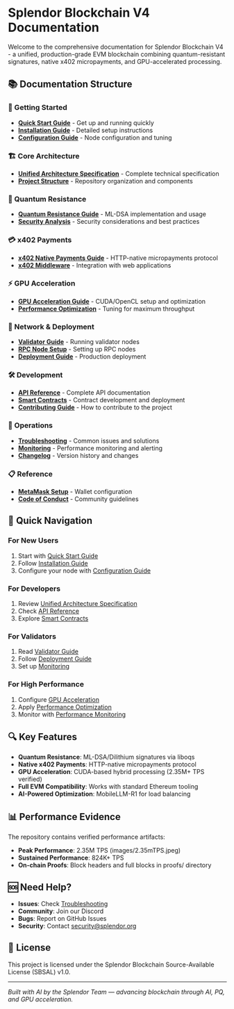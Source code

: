 # Splendor Blockchain V4 Documentation

Welcome to the comprehensive documentation for Splendor Blockchain V4 - a unified, production-grade EVM blockchain combining quantum-resistant signatures, native x402 micropayments, and GPU-accelerated processing.

## 📚 Documentation Structure

### 🚀 Getting Started
- **[Quick Start Guide](01-GETTING_STARTED.md)** - Get up and running quickly
- **[Installation Guide](02-INSTALLATION.md)** - Detailed setup instructions
- **[Configuration Guide](03-CONFIGURATION.md)** - Node configuration and tuning

### 🏗️ Core Architecture
- **[Unified Architecture Specification](SPLENDOR_UNIFIED_QUANTUM_X402_GPU_TPS_CONSENSUS.md)** - Complete technical specification
- **[Project Structure](04-PROJECT_STRUCTURE.md)** - Repository organization and components

### 🔐 Quantum Resistance
- **[Quantum Resistance Guide](05-QUANTUM_RESISTANCE.md)** - ML-DSA implementation and usage
- **[Security Analysis](06-SECURITY.md)** - Security considerations and best practices

### 💳 x402 Payments
- **[x402 Native Payments Guide](07-X402_PAYMENTS.md)** - HTTP-native micropayments protocol
- **[x402 Middleware](08-X402_MIDDLEWARE.md)** - Integration with web applications

### ⚡ GPU Acceleration
- **[GPU Acceleration Guide](09-GPU_ACCELERATION.md)** - CUDA/OpenCL setup and optimization
- **[Performance Optimization](10-PERFORMANCE.md)** - Tuning for maximum throughput

### 🔗 Network & Deployment
- **[Validator Guide](11-VALIDATOR_GUIDE.md)** - Running validator nodes
- **[RPC Node Setup](12-RPC_SETUP.md)** - Setting up RPC nodes
- **[Deployment Guide](13-DEPLOYMENT.md)** - Production deployment

### 🛠️ Development
- **[API Reference](14-API_REFERENCE.md)** - Complete API documentation
- **[Smart Contracts](15-SMART_CONTRACTS.md)** - Contract development and deployment
- **[Contributing Guide](16-CONTRIBUTING.md)** - How to contribute to the project

### 🔧 Operations
- **[Troubleshooting](17-TROUBLESHOOTING.md)** - Common issues and solutions
- **[Monitoring](18-MONITORING.md)** - Performance monitoring and alerting
- **[Changelog](19-CHANGELOG.md)** - Version history and changes

### 📋 Reference
- **[MetaMask Setup](20-METAMASK_SETUP.md)** - Wallet configuration
- **[Code of Conduct](21-CODE_OF_CONDUCT.md)** - Community guidelines

## 🎯 Quick Navigation

### For New Users
1. Start with [Quick Start Guide](01-GETTING_STARTED.md)
2. Follow [Installation Guide](02-INSTALLATION.md)
3. Configure your node with [Configuration Guide](03-CONFIGURATION.md)

### For Developers
1. Review [Unified Architecture Specification](SPLENDOR_UNIFIED_QUANTUM_X402_GPU_TPS_CONSENSUS.md)
2. Check [API Reference](14-API_REFERENCE.md)
3. Explore [Smart Contracts](15-SMART_CONTRACTS.md)

### For Validators
1. Read [Validator Guide](11-VALIDATOR_GUIDE.md)
2. Follow [Deployment Guide](13-DEPLOYMENT.md)
3. Set up [Monitoring](18-MONITORING.md)

### For High Performance
1. Configure [GPU Acceleration](09-GPU_ACCELERATION.md)
2. Apply [Performance Optimization](10-PERFORMANCE.md)
3. Monitor with [Performance Monitoring](18-MONITORING.md)

## 🔍 Key Features

- **Quantum Resistance**: ML-DSA/Dilithium signatures via liboqs
- **Native x402 Payments**: HTTP-native micropayments protocol
- **GPU Acceleration**: CUDA-based hybrid processing (2.35M+ TPS verified)
- **Full EVM Compatibility**: Works with standard Ethereum tooling
- **AI-Powered Optimization**: MobileLLM-R1 for load balancing

## 📊 Performance Evidence

The repository contains verified performance artifacts:
- **Peak Performance**: 2.35M TPS (images/2.35mTPS.jpeg)
- **Sustained Performance**: 824K+ TPS
- **On-chain Proofs**: Block headers and full blocks in proofs/ directory

## 🆘 Need Help?

- **Issues**: Check [Troubleshooting](17-TROUBLESHOOTING.md)
- **Community**: Join our Discord
- **Bugs**: Report on GitHub Issues
- **Security**: Contact security@splendor.org

## 📄 License

This project is licensed under the Splendor Blockchain Source-Available License (SBSAL) v1.0.

---

*Built with AI by the Splendor Team — advancing blockchain through AI, PQ, and GPU acceleration.*
